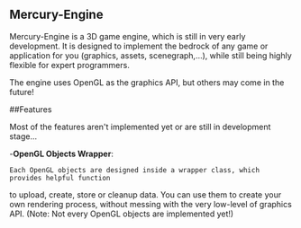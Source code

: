 ## Mercury-Engine

Mercury-Engine is a 3D game engine, which is still in very early development. It is designed to implement
the bedrock of any game or application for you (graphics, assets, scenegraph,...), while still being 
highly flexible for expert programmers.

The engine uses OpenGL as the graphics API, but others may come in the future!

##Features

Most of the features aren't implemented yet or are still in development stage...

-__OpenGL Objects Wrapper__:

	Each OpenGL objects are designed inside a wrapper class, which provides helpful function
to upload, create, store or cleanup data. You can use them to create your own rendering process, without messing
with the very low-level of graphics API. (Note: Not every OpenGL objects are implemented yet!)
